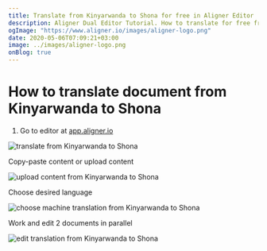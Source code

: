 ```yaml
---
title: Translate from Kinyarwanda to Shona for free in Aligner Editor
description: Aligner Dual Editor Tutorial. How to translate for free from Kinyarwanda to Shona. Aligner is multilingual document management platform. 
ogImage: "https://www.aligner.io/images/aligner-logo.png"
date: 2020-05-06T07:09:21+03:00
image: ../images/aligner-logo.png
onBlog: true
---
```


# How to translate document from Kinyarwanda to Shona

1. Go to editor at [app.aligner.io](https://app.aligner.io "Aligner App web page")

![translate from Kinyarwanda to Shona](../aligner-blank-editor.png "translate from Kinyarwanda to Shona")

Copy-paste content or upload content

![upload content from Kinyarwanda to Shona](../aligner-uploaded-document.png "upload content from Kinyarwanda to Shona")

Choose desired language

![choose machine translation from Kinyarwanda to Shona](../aligner-language-dropdown.png "choose machine translation from Kinyarwanda to Shona")

Work and edit 2 documents in parallel

![edit translation from Kinyarwanda to Shona](../aligner-double-sitded-editor.png "edit translation from Kinyarwanda to Shona")


